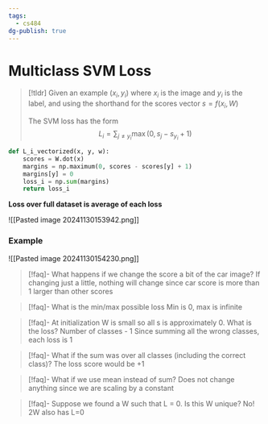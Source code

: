 ```yaml
---
tags:
  - cs484
dg-publish: true
---
```

# Multiclass SVM Loss
> [!tldr]
> Given an example $(x_i, y_i)$ where $x_i$ is the image and $y_i$ is the label, and using the shorthand for the scores vector $s=f(x_i, W)$
> 
> The SVM loss has the form
> $$L_i=\sum_{j\neq y_i}\max(0,s_j-s_{y_i}+1)$$

```python
def L_i_vectorized(x, y, w):
	scores = W.dot(x)
	margins = np.maximum(0, scores - scores[y] + 1)
	margins[y] = 0
	loss_i = np.sum(margins)
	return loss_i
```

**Loss over full dataset is average of each loss**

![[Pasted image 20241130153942.png]]

### Example
![[Pasted image 20241130154230.png]]
> [!faq]- What happens if we change the score a bit of the car image?
> If changing just a little, nothing will change since car score is more than 1 larger than other scores

> [!faq]- What is the min/max possible loss
Min is 0, max is infinite

> [!faq]- At initialization W is small so all s is approximately 0. What is the loss?
> Number of classes - 1
> Since summing all the wrong classes, each loss is 1

> [!faq]- What if the sum was over all classes (including the correct class)?
> The loss score would be +1

> [!faq]- What if we use mean instead of sum?
> Does not change anything since we are scaling by a constant

>[!faq]- Suppose we found a W such that L = 0. Is this W unique?
>No! 2W also has L=0






